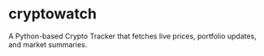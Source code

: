 # cryptowatch
A Python-based Crypto Tracker that fetches live prices, portfolio updates, and market summaries.
